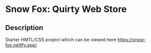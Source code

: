 # Snow Fox: Quirty Web Store

## Description

Starter HMTL/CSS project which can be viewed here https://snow-fox.netlify.app/

